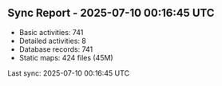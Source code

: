 ## Sync Report - 2025-07-10 00:16:45 UTC

- Basic activities: 741
- Detailed activities: 8
- Database records: 741
- Static maps: 424 files (45M)

Last sync: 2025-07-10 00:16:45 UTC
